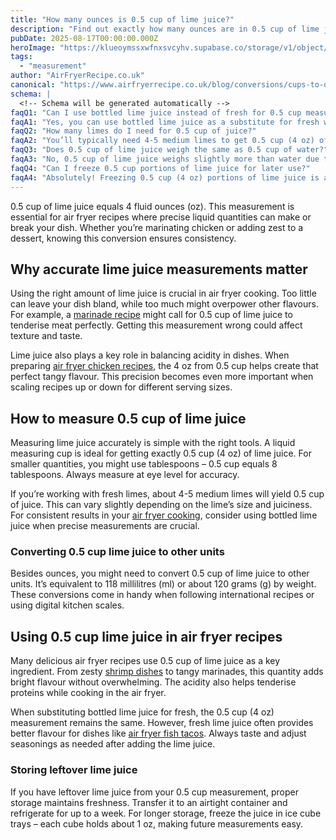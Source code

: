```yaml
---
title: "How many ounces is 0.5 cup of lime juice?"
description: "Find out exactly how many ounces are in 0.5 cup of lime juice for perfect air fryer recipes every time. Get the conversion now!"
pubDate: 2025-08-17T00:00:00.000Z
heroImage: "https://klueoymssxwfnxsvcyhv.supabase.co/storage/v1/object/public/Shmucket/how-many-ounces-is-0-5-cup-of-lime-juice.webp"
tags:
  - "measurement"
author: "AirFryerRecipe.co.uk"
canonical: "https://www.airfryerrecipe.co.uk/blog/conversions/cups-to-ounces/how-many-ounces-is-0-5-cup-of-lime-juice"
schema: |
  <!-- Schema will be generated automatically -->
faqQ1: "Can I use bottled lime juice instead of fresh for 0.5 cup measurements?"
faqA1: "Yes, you can use bottled lime juice as a substitute for fresh when measuring 0.5 cup (4 oz). The volume measurement remains the same, though fresh lime juice often has a brighter, more vibrant flavour. For best results in air fryer recipes, choose 100% lime juice without added preservatives or sweeteners."
faqQ2: "How many limes do I need for 0.5 cup of juice?"
faqA2: "You’ll typically need 4-5 medium limes to get 0.5 cup (4 oz) of juice. Lime size and juiciness can vary, so it’s good to have an extra lime or two on hand. Rolling limes on the counter before juicing and using a citrus juicer can help extract maximum juice from each fruit."
faqQ3: "Does 0.5 cup of lime juice weigh the same as 0.5 cup of water?"
faqA3: "No, 0.5 cup of lime juice weighs slightly more than water due to its density and dissolved solids. While 0.5 cup of water weighs about 4 oz (by volume), lime juice weighs approximately 4.2 oz by weight. For most air fryer recipes, this small difference won’t affect the outcome."
faqQ4: "Can I freeze 0.5 cup portions of lime juice for later use?"
faqA4: "Absolutely! Freezing 0.5 cup (4 oz) portions of lime juice is a great way to always have some on hand. Use small freezer-safe containers or ice cube trays (each cube is about 1 oz). Thaw in the refrigerator before use, and give it a good stir as separation may occur during freezing."
---
```

<p>0.5 cup of lime juice equals 4 fluid ounces (oz). This measurement is essential for air fryer recipes where precise liquid quantities can make or break your dish. Whether you’re marinating chicken or adding zest to a dessert, knowing this conversion ensures consistency.</p>

<h2>Why accurate lime juice measurements matter</h2>
<p>Using the right amount of lime juice is crucial in air fryer cooking. Too little can leave your dish bland, while too much might overpower other flavours. For example, a <a href=https://www.airfryerrecipe.co.uk/recipes>marinade recipe</a> might call for 0.5 cup of lime juice to tenderise meat perfectly. Getting this measurement wrong could affect texture and taste.</p>
<p>Lime juice also plays a key role in balancing acidity in dishes. When preparing <a href=https://www.airfryerrecipe.co.uk/recipe-category/chicken>air fryer chicken recipes</a>, the 4 oz from 0.5 cup helps create that perfect tangy flavour. This precision becomes even more important when scaling recipes up or down for different serving sizes.</p>

<h2>How to measure 0.5 cup of lime juice</h2>
<p>Measuring lime juice accurately is simple with the right tools. A liquid measuring cup is ideal for getting exactly 0.5 cup (4 oz) of lime juice. For smaller quantities, you might use tablespoons – 0.5 cup equals 8 tablespoons. Always measure at eye level for accuracy.</p>
<p>If you’re working with fresh limes, about 4-5 medium limes will yield 0.5 cup of juice. This can vary slightly depending on the lime’s size and juiciness. For consistent results in your <a href=https://www.airfryerrecipe.co.uk>air fryer cooking</a>, consider using bottled lime juice when precise measurements are crucial.</p>

<h3>Converting 0.5 cup lime juice to other units</h3>
<p>Besides ounces, you might need to convert 0.5 cup of lime juice to other units. It’s equivalent to 118 millilitres (ml) or about 120 grams (g) by weight. These conversions come in handy when following international recipes or using digital kitchen scales.</p>

<h2>Using 0.5 cup lime juice in air fryer recipes</h2>
<p>Many delicious air fryer recipes use 0.5 cup of lime juice as a key ingredient. From zesty <a href=https://www.airfryerrecipe.co.uk/recipe-category/shrimp>shrimp dishes</a> to tangy marinades, this quantity adds bright flavour without overwhelming. The acidity also helps tenderise proteins while cooking in the air fryer.</p>
<p>When substituting bottled lime juice for fresh, the 0.5 cup (4 oz) measurement remains the same. However, fresh lime juice often provides better flavour for dishes like <a href=https://www.airfryerrecipe.co.uk/air-fryer-conversion-chart>air fryer fish tacos</a>. Always taste and adjust seasonings as needed after adding the lime juice.</p>

<h3>Storing leftover lime juice</h3>
<p>If you have leftover lime juice from your 0.5 cup measurement, proper storage maintains freshness. Transfer it to an airtight container and refrigerate for up to a week. For longer storage, freeze the juice in ice cube trays – each cube holds about 1 oz, making future measurements easy.</p>
